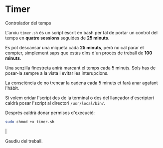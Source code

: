 # Timer
Controlador del temps

L'arxiu `timer.sh` és un script escrit en bash per tal de portar un control del temps en **quatre sessions** seguides de **25 minuts**.

Es pot descansar una miqueta cada **25 minuts**, però no cal parar el compter, simplement saps que estàs dins d'un procés de treball de **100 minuts**.

Una senzilla finestreta anirà marcant el temps cada 5 minuts. Sols has de posar-la sempre a la vista i evitar les interupcions.

La consciència de no trencar la cadena cada 5 minuts et farà anar agafant l'hàbit.

Si volem cridar l'script des de la terminal o des del llançador d'escriptori caldrà posar l'script al directori `/usr/local/bin/`.

Després caldrà donar permisos d'execució:

``` bash
sudo chmod +x timer.sh
```

|[](timer.png)

Gaudiu del treball.

